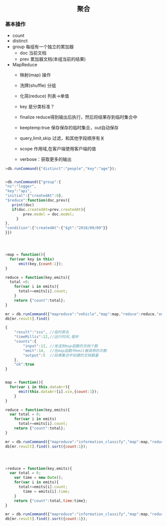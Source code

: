 ## <center>聚合</center>

### 基本操作
* count
* distinct
* group 每组有一个独立的累加器
  - doc 当前文档
  - prev 累加器文档(本组当前的结果)
* MapReduce
  - 映射(map) 操作
  - 洗牌(shuffle) 分组
  - 化简(reduce) 列表->单值
  - key 是分类标准？

  - finalize reduce得到输出后执行，然后将结果存到临时集合中
  - keeptemp:true 保存保存的临时集合，out自动保存
  - query,limit,skip 过滤，和其他字段顺序有关
  - scope 作用域,在客户端使用客户端的值
  - verbose：获取更多的输出

```js
>db.runCommand({"distinct":"people","key":"age"});


>db.runCommand({"group":{
"ns":"logger",
"key":"api",
"initial":{"createdAt":0},
"$reduce":function(doc,prev){
   print(doc)
   if(doc.createdAt>prev.createdAt){
	    prev.model = doc.model;
	 }
},
"condition":{"createdAt":{"$gt":"2018/09/09"}}
}})




>map = function(){
  for(var key in this)
	  emit(key,{count:1});
}

reduce = function(key,emits){
  total =0;
	for(var i in emits){
	  total+=emits[i].count;
	}
	return {"count":total};
}

mr = db.runCommand({"mapreduce":"vehicle","map":map,"reduce":reduce,"out":"sss"});
db[mr.result].find()

{
	"result":"sss", //临时表名
	"timeMillis":12,//运行时间,毫秒
	"counts":{
		"input":12, //发送到map函数的文档个数
		"emit":14,  //在map函数中emit被调用的次数
		"output":5  //结果集合中创建的文档数量
	},
	"ok":true
}


map = function(){
  for(var i in this.dataArr){
	  emit(this.dataArr[i].vin,{count:1});
	}
}

reduce = function(key,emits){
  var total = 0;
	for(var i in emits)
	  total+=emits[i].count;
	return {"count":total};
}

mr = db.runCommand({"mapreduce":"information_classify","map":map,"reduce":reduce,"out":"sss"});
db[mr.result].find().sort({count:1});




>reduce = function(key,emits){
  var total = 0;
	var time = new Date();
	for(var i in emits){
	  total+=emits[i].count;
		time = emits[i].time;
	}
	return {"count":total,time:time};
}

mr = db.runCommand({"mapreduce":"information_classify","map":map,"reduce":reduce,"query":{"status":{"$gt":"0"}},"scope":{now:new Date()},"out":"sss"});
db[mr.result].find().sort({count:1});
```